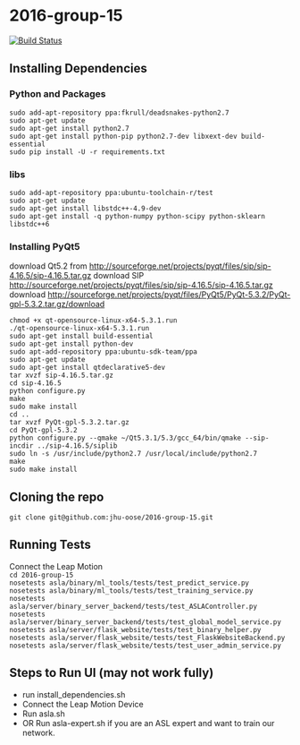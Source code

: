 # 2016-group-15
[![Build Status](https://travis-ci.com/jhu-oose/2016-group-15.svg?token=WPwURECkpN4xsLzZYqVc&branch=master)](https://travis-ci.com/jhu-oose/2016-group-15)

## Installing Dependencies
### Python and Packages
`sudo add-apt-repository ppa:fkrull/deadsnakes-python2.7`<br/>
`sudo apt-get update `<br/>
`sudo apt-get install python2.7`<br/>
`sudo apt-get install python-pip python2.7-dev libxext-dev build-essential` <br/>
`sudo pip install -U -r requirements.txt` <br/>
### libs
`sudo add-apt-repository ppa:ubuntu-toolchain-r/test` <br/>
`sudo apt-get update` <br/>
`sudo apt-get install libstdc++-4.9-dev` <br/>
`sudo apt-get install -q python-numpy python-scipy python-sklearn libstdc++6`
### Installing PyQt5
download Qt5.2 from http://sourceforge.net/projects/pyqt/files/sip/sip-4.16.5/sip-4.16.5.tar.gz
download SIP http://sourceforge.net/projects/pyqt/files/sip/sip-4.16.5/sip-4.16.5.tar.gz
download http://sourceforge.net/projects/pyqt/files/PyQt5/PyQt-5.3.2/PyQt-gpl-5.3.2.tar.gz/download

`chmod +x qt-opensource-linux-x64-5.3.1.run` <br/>
`./qt-opensource-linux-x64-5.3.1.run` <br/>
`sudo apt-get install build-essential` <br/>
`sudo apt-get install python-dev` <br/>
`sudo apt-add-repository ppa:ubuntu-sdk-team/ppa` <br/>
`sudo apt-get update` <br/>
`sudo apt-get install qtdeclarative5-dev` <br/>
`tar xvzf sip-4.16.5.tar.gz` <br/>
`cd sip-4.16.5` <br/>
`python configure.py` <br/>
`make` <br/>
`sudo make install` <br/>
`cd ..` <br/>
`tar xvzf PyQt-gpl-5.3.2.tar.gz` <br/>
`cd PyQt-gpl-5.3.2` <br/>
`python configure.py --qmake ~/Qt5.3.1/5.3/gcc_64/bin/qmake --sip-incdir ../sip-4.16.5/siplib` <br/>
`sudo ln -s /usr/include/python2.7 /usr/local/include/python2.7` <br/>
`make` <br/>
`sudo make install` <br/>

## Cloning the repo
`git clone git@github.com:jhu-oose/2016-group-15.git` <br/>

## Running Tests
Connect the Leap Motion <br/>
`cd 2016-group-15` <br/>
`nosetests asla/binary/ml_tools/tests/test_predict_service.py` <br/>
`nosetests asla/binary/ml_tools/tests/test_training_service.py` <br/>
`nosetests asla/server/binary_server_backend/tests/test_ASLAController.py` <br/>
`nosetests asla/server/binary_server_backend/tests/test_global_model_service.py` <br/>
`nosetests asla/server/flask_website/tests/test_binary_helper.py` <br/>
`nosetests asla/server/flask_website/tests/test_FlaskWebsiteBackend.py` <br/>
`nosetests asla/server/flask_website/tests/test_user_admin_service.py` <br/>
## Steps to Run UI (may not work fully)
* run install_dependencies.sh
* Connect the Leap Motion Device <br/>
* Run asla.sh
* OR Run asla-expert.sh if you are an ASL expert and want to train our network.
